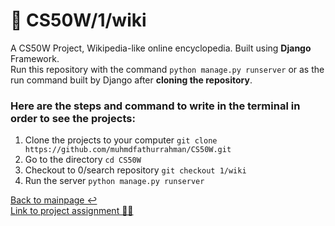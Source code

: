 # 📃 CS50W/1/wiki
A CS50W Project, Wikipedia-like online encyclopedia. Built using **Django** Framework. <br>
Run this repository with the command `python manage.py runserver` or as the run command built by Django after **cloning the repository**.

### Here are the steps and command to write in the terminal in order to see the projects:
1. Clone the projects to your computer `git clone https://github.com/muhmdfathurrahman/CS50W.git`
2. Go to the directory `cd CS50W`
3. Checkout to 0/search repository `git checkout 1/wiki`
4. Run the server `python manage.py runserver`

[Back to mainpage ↩️](https://github.com/muhmdfathurrahman/CS50W/)
<br>[Link to project assignment 🧑‍🏫](https://cs50.harvard.edu/web/2020/projects/1/wiki)
